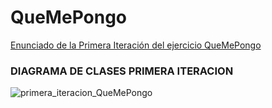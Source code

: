 # QueMePongo
[Enunciado de la Primera Iteración del ejercicio QueMePongo](https://docs.google.com/document/d/1k1f-9AuIohlBGB2soSNePJ6jLxM37_tZeSD-hW_esIQ/edit#heading=h.uyku9mnteh0t)

### DIAGRAMA DE CLASES PRIMERA ITERACION
![primera_iteracion_QueMePongo](https://github.com/noeliaescalier/QueMePongo/assets/31080603/63939fa9-17f1-492a-9786-48c0a3de0b88)
